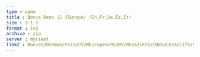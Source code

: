 ```yaml
---
type : game
title : Bonus Demo 11 (Europe) (En,Fr,De,Es,It)
size : 3.1 G
format : iso
archive : zip
server : myrient
link2 : Bonus%20Demo%2011%20%28Europe%29%20%28En%2CFr%2CDe%2CEs%2CIt%29
---
```

